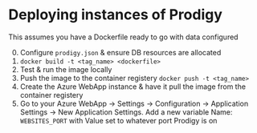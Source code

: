 # Deploying instances of Prodigy
This assumes you have a Dockerfile ready to go with data configured

0. Configure `prodigy.json` & ensure DB resources are allocated
1. `docker build -t <tag_name> <dockerfile>`
2. Test & run the image locally
3. Push the image to the container registery `docker push -t <tag_name>`
4. Create the Azure WebApp instance & have it pull the image from the container registery
5. Go to your Azure WebApp -> Settings -> Configuration -> Application Settings -> New Application Settings. Add a new variable Name: `WEBSITES_PORT` with Value set to whatever port Prodigy is on
